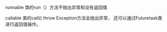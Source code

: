 runnable 类的run（）方法不抛出异常和没有返回值

callable 类的call() throw Exception方法会抛出异常，
         还可以通过Futuretask类进行返回值操作。
